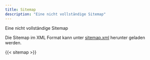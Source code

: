 ```yaml
---
title: Sitemap
description: "Eine nicht vollständige Sitemap"
---
```


Eine nicht vollständige Sitemap

<!--more-->

Die Sitemap im XML Format kann unter [sitemap.xml](https://zyria.de/sitemap.xml) herunter geladen werden.

{{< sitemap >}}
